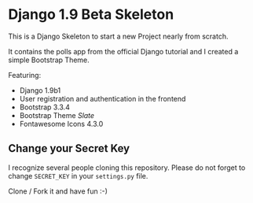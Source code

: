 # Django 1.9 Beta Skeleton

This is a Django Skeleton to start a new Project nearly from scratch.

It contains the polls app from the official Django tutorial and I created a simple Bootstrap Theme.

Featuring:
* Django 1.9b1
* User registration and authentication in the frontend
* Bootstrap 3.3.4
* Bootstrap Theme *Slate*
* Fontawesome Icons 4.3.0


## Change your Secret Key
I recognize several people cloning this repository. Please do not forget to change `SECRET_KEY` in your `settings.py` file.

Clone / Fork it and have fun :-)
